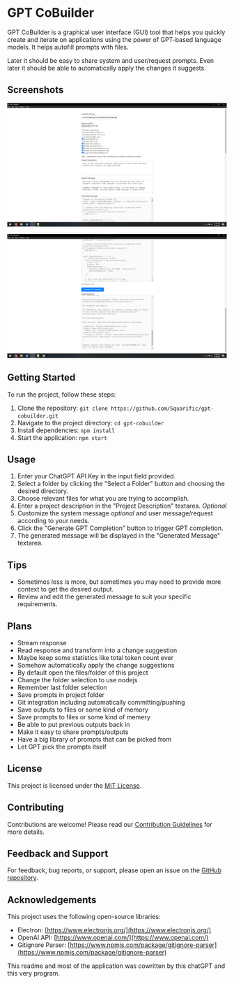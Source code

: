 # GPT CoBuilder

GPT CoBuilder is a graphical user interface (GUI) tool that helps you quickly create and iterate on applications using the power of GPT-based language models. It helps autofill prompts with files.

Later it should be easy to share system and user/request prompts.
Even later it should be able to automatically apply the changes it suggests.

## Screenshots
![Screen 1](readmeimages/screen1.png?raw=true)
 
![Screen 2](readmeimages/screen2.png?raw=true)

## Getting Started

To run the project, follow these steps:

1. Clone the repository: `git clone https://github.com/Squarific/gpt-cobuilder.git`
2. Navigate to the project directory: `cd gpt-cobuilder`
3. Install dependencies: `npm install`
4. Start the application: `npm start`

## Usage

1. Enter your ChatGPT API Key in the input field provided.
2. Select a folder by clicking the "Select a Folder" button and choosing the desired directory.
3. Choose relevant files for what you are trying to accomplish.
4. Enter a project description in the "Project Description" textarea. *Optional*
5. Customize the system message *optional* and user message/request according to your needs.
6. Click the "Generate GPT Completion" button to trigger GPT completion.
7. The generated message will be displayed in the "Generated Message" textarea.

## Tips

- Sometimes less is more, but sometimes you may need to provide more context to get the desired output.
- Review and edit the generated message to suit your specific requirements.

## Plans
- Stream response
- Read response and transform into a change suggestion
- Maybe keep some statistics like total token count ever
- Somehow automatically apply the change suggestions
- By default open the files/folder of this project
- Change the folder selection to use nodejs
- Remember last folder selection
- Save prompts in project folder
- Git integration including automatically committing/pushing
- Save outputs to files or some kind of memory
- Save prompts to files or some kind of memery
- Be able to put previous outputs back in
- Make it easy to share prompts/outputs
- Have a big library of prompts that can be picked from
- Let GPT pick the prompts itself

## License

This project is licensed under the [MIT License](LICENSE).

## Contributing

Contributions are welcome! Please read our [Contribution Guidelines](CONTRIBUTING.md) for more details.

## Feedback and Support

For feedback, bug reports, or support, please open an issue on the [GitHub repository](https://github.com/Squarific/gpt-cobuilder/issues).

## Acknowledgements

This project uses the following open-source libraries:

- Electron: [https://www.electronjs.org/](https://www.electronjs.org/)
- OpenAI API: [https://www.openai.com/](https://www.openai.com/)
- Gitignore Parser: [https://www.npmjs.com/package/gitignore-parser](https://www.npmjs.com/package/gitignore-parser)

This readme and most of the application was cowritten by this chatGPT and this very program.